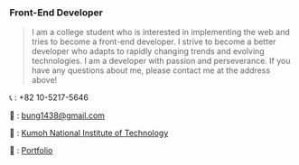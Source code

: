 ### Front-End Developer



> I am a college student who is interested in implementing the web and tries to become a front-end developer.
> I strive to become a better developer who adapts to rapidly changing trends and evolving technologies.
> I am a developer with passion and perseverance. If you have any questions about me, please contact me at the address above!



📞 : +82 10-5217-5646

📩 : bung1438@gmail.com

🏫 : [Kumoh National Institute of Technology](https://www.kumoh.ac.kr/ko/index.do)

🧑 : [Portfolio](https://gunwoongpark.github.io/portfolio/)
